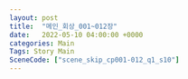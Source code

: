 ```yaml
---
layout: post
title:  "메인_회상_001~012장"
date:   2022-05-10 04:00:00 +0000
categories: Main
Tags: Story Main
SceneCode: ["scene_skip_cp001-012_q1_s10"]
---
```

